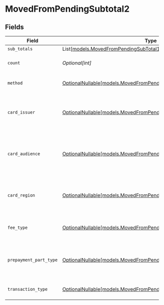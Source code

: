 # MovedFromPendingSubtotal2


## Fields

| Field                                                                                                                            | Type                                                                                                                             | Required                                                                                                                         | Description                                                                                                                      | Example                                                                                                                          |
| -------------------------------------------------------------------------------------------------------------------------------- | -------------------------------------------------------------------------------------------------------------------------------- | -------------------------------------------------------------------------------------------------------------------------------- | -------------------------------------------------------------------------------------------------------------------------------- | -------------------------------------------------------------------------------------------------------------------------------- |
| `sub_totals`                                                                                                                     | List[[models.MovedFromPendingSubTotal1](../models/movedfrompendingsubtotal1.md)]                                                 | :heavy_minus_sign:                                                                                                               | N/A                                                                                                                              |                                                                                                                                  |
| `count`                                                                                                                          | *Optional[int]*                                                                                                                  | :heavy_minus_sign:                                                                                                               | Number of transactions of this type                                                                                              | 50                                                                                                                               |
| `method`                                                                                                                         | [OptionalNullable[models.MovedFromPendingSubtotalMethod2]](../models/movedfrompendingsubtotalmethod2.md)                         | :heavy_minus_sign:                                                                                                               | Payment type of the transactions                                                                                                 | creditcard                                                                                                                       |
| `card_issuer`                                                                                                                    | [OptionalNullable[models.MovedFromPendingSubtotalCardIssuer2]](../models/movedfrompendingsubtotalcardissuer2.md)                 | :heavy_minus_sign:                                                                                                               | In case of payments transactions with card, the card issuer will be available                                                    | amex                                                                                                                             |
| `card_audience`                                                                                                                  | [OptionalNullable[models.MovedFromPendingSubtotalCardAudience2]](../models/movedfrompendingsubtotalcardaudience2.md)             | :heavy_minus_sign:                                                                                                               | In case of payments trnsactions with card, the card audience will be available.                                                  | other                                                                                                                            |
| `card_region`                                                                                                                    | [OptionalNullable[models.MovedFromPendingSubtotalCardRegion2]](../models/movedfrompendingsubtotalcardregion2.md)                 | :heavy_minus_sign:                                                                                                               | In case of payments transactions with card, the card region will be available.                                                   | domestic                                                                                                                         |
| `fee_type`                                                                                                                       | [OptionalNullable[models.MovedFromPendingSubtotalFeeType2]](../models/movedfrompendingsubtotalfeetype2.md)                       | :heavy_minus_sign:                                                                                                               | Present when the transaction represents a fee.                                                                                   | payment-fee                                                                                                                      |
| `prepayment_part_type`                                                                                                           | [OptionalNullable[models.MovedFromPendingSubtotalPrepaymentPartType2]](../models/movedfrompendingsubtotalprepaymentparttype2.md) | :heavy_minus_sign:                                                                                                               | Prepayment part: fee itself, reimbursement, discount, VAT or rounding compensation.                                              | fee                                                                                                                              |
| `transaction_type`                                                                                                               | [OptionalNullable[models.MovedFromPendingSubtotalTransactionType2]](../models/movedfrompendingsubtotaltransactiontype2.md)       | :heavy_minus_sign:                                                                                                               | Represents the transaction type                                                                                                  | payment                                                                                                                          |